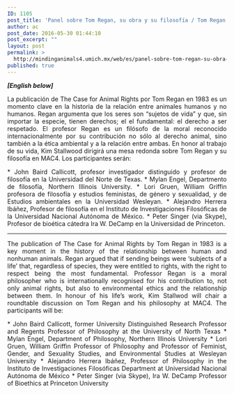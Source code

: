 ```yaml
---
ID: 1105
post_title: 'Panel sobre Tom Regan, su obra y su filosofía / Tom Regan &#8211;his Work and Philosophy'
author: ac
post_date: 2016-05-30 01:44:10
post_excerpt: ""
layout: post
permalink: >
  http://mindinganimals4.umich.mx/web/es/panel-sobre-tom-regan-su-obra-y-su-filosofia-tom-regan-his-work-and-philosophy/
published: true
---
```

<em><strong>[English below]</strong></em>
<p style="text-align: justify;">La publicación de The Case for Animal Rights por Tom Regan en 1983 es un momento clave en la historia de la relación entre animales humanos y no humanos. Regan argumenta que los seres son “sujetos de vida” y que, sin importar la especie, tienen derechos; el el fundamental: el derecho a ser respetado. El profesor Regan es un filósofo de la moral reconocido internacionalmente por su contribución no sólo al derecho animal, sino también a la ética ambiental y a la relación entre ambas. En honor al trabajo de su vida, Kim Stallwood dirigirá una mesa redonda sobre Tom Regan y su filosofía en MAC4. Los participantes serán:</p>
<p style="text-align: justify;">* John Baird Callicott, profesor investigador distinguido y profesor de filosofía en la Universidad del Norte de Texas.
* Mylan Engel, Departmento de filosofía, Northern Illinois University.
* Lori Gruen, William Griffin profesora de filosofía y estudios feministas, de género y sexualidad, y de Estudios ambientales en la Universidad Wesleyan.
* Alejandro Herrera Ibáñez, Profesor de filosofía en el Instituto de Investigaciones Filosóficas de la Universidad Nacional Autónoma de México.
* Peter Singer (via Skype), Profesor de bioética cátedra Ira W. DeCamp en la Universidad de Princeton.</p>


<hr />
<p style="text-align: justify;">The publication of The Case for Animal Rights by Tom Regan in 1983 is a key moment in the history of the relationship between human and nonhuman animals. Regan argued that if sending beings were ‘subjects of a life’ that, regardless of species, they were entitled to rights, with the right to respect being the most fundamental. Professor Regan is a moral philosopher who is internationally recognised for his contribution to, not only animal rights, but also to environmental ethics and the relationship between them. In honour of his life’s work, Kim Stallwod will chair a roundtable discussion on Tom Regan and his philosophy at MAC4. The participants will be:</p>
<p style="text-align: justify;">* John Baird Callicott, former University Distinguished Research Professor and Regents Professor of Philosophy at the University of North Texas
* Mylan Engel, Department of Philosophy, Northern Illinois University
* Lori Gruen, William Griffin Professor of Philosophy and Professor of Feminist, Gender, and Sexuality Studies, and Environmental Studies at Wesleyan University
* Alejandro Herrera Ibáñez, Professor of Philosophy in the Instituto de Investigaciones Filosóficas Department at Universidad Nacional Autónoma de México
* Peter Singer (via Skype), Ira W. DeCamp Professor of Bioethics at Princeton University</p>